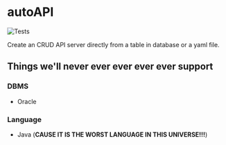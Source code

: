 # autoAPI

![Tests](https://github.com/SHUReeducation/autoAPI/workflows/Run%20tests/badge.svg)

Create an CRUD API server directly from a table in database or a yaml file.

<!-- todo: See our [wiki](https://github.com/SHUReeducation/autoAPI/wiki) for more infomation. -->

## Things we'll never ever ever ever ever support

### DBMS

- Oracle

### Language

- Java (**CAUSE IT IS THE WORST LANGUAGE IN THIS UNIVERSE!!!**)

<!-- todo:
## How to contribute

See our [CONTRIBUTING.md](https://github.com/SHUReeducation/autoAPI/blob/master/CONTRIBUTING.md)
-->

